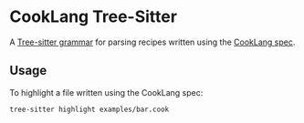 # CookLang Tree-Sitter

A [Tree-sitter grammar](https://tree-sitter.github.io/tree-sitter/) for parsing recipes written using the [CookLang spec](https://github.com/cooklang/spec#the-cook-recipe-specification).

## Usage

To highlight a file written using the CookLang spec:

```sh
tree-sitter highlight examples/bar.cook
```
